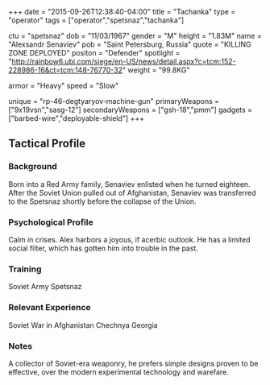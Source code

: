 +++
date = "2015-09-26T12:38:40-04:00"
title = "Tachanka"
type = "operator"
tags = ["operator","spetsnaz","tachanka"]

ctu = "spetsnaz"
dob = "11/03/1967"
gender = "M"
height = "1.83M"
name = "Alexsandr Senaviev"
pob = "Saint Petersburg, Russia"
quote = "KILLING ZONE DEPLOYED"
positon = "Defender"
spotlight = "http://rainbow6.ubi.com/siege/en-US/news/detail.aspx?c=tcm:152-228986-16&ct=tcm:148-76770-32"
weight = "99.8KG"

armor = "Heavy"
speed = "Slow"

unique = "rp-46-degtyaryov-machine-gun"
primaryWeapons = ["9x19vsn","sasg-12"]
secondaryWeapons = ["gsh-18","pmm"]
gadgets = ["barbed-wire","deployable-shield"]
+++

## Tactical Profile

### Background

Born into a Red Army family, Senaviev enlisted when he turned eighteen. After the Soviet Union pulled out of Afghanistan, Senaviev was transferred to the Spetsnaz shortly before the collapse of the Union.

### Psychological Profile

Calm in crises. Alex harbors a joyous, if acerbic outlook. He has a limited social filter, which has gotten him into trouble in the past.

### Training

Soviet Army
Spetsnaz

### Relevant Experience

Soviet War in Afghanistan
Chechnya
Georgia

### Notes

A collector of Soviet-era weaponry, he prefers simple designs proven to be effective, over the modern experimental technology and warefare.
